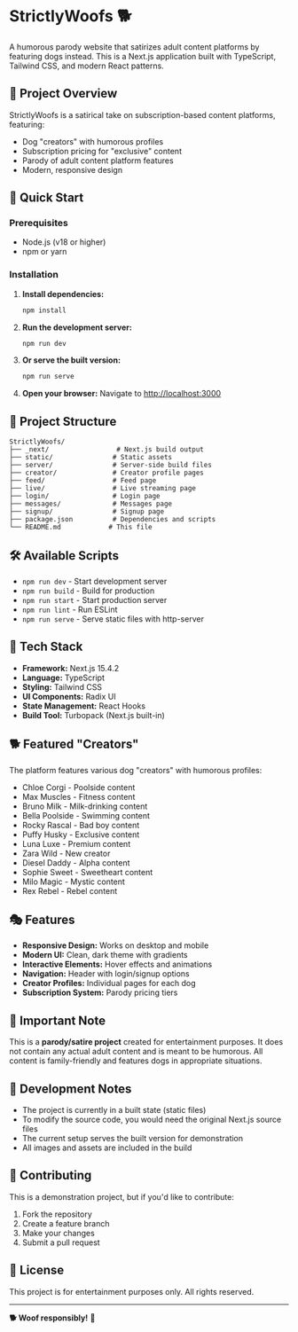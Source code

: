 # StrictlyWoofs 🐕

A humorous parody website that satirizes adult content platforms by featuring dogs instead. This is a Next.js application built with TypeScript, Tailwind CSS, and modern React patterns.

## 🎯 Project Overview

StrictlyWoofs is a satirical take on subscription-based content platforms, featuring:
- Dog "creators" with humorous profiles
- Subscription pricing for "exclusive" content
- Parody of adult content platform features
- Modern, responsive design

## 🚀 Quick Start

### Prerequisites
- Node.js (v18 or higher)
- npm or yarn

### Installation

1. **Install dependencies:**
   ```bash
   npm install
   ```

2. **Run the development server:**
   ```bash
   npm run dev
   ```

3. **Or serve the built version:**
   ```bash
   npm run serve
   ```

4. **Open your browser:**
   Navigate to [http://localhost:3000](http://localhost:3000)

## 📁 Project Structure

```
StrictlyWoofs/
├── _next/                 # Next.js build output
├── static/               # Static assets
├── server/               # Server-side build files
├── creator/              # Creator profile pages
├── feed/                 # Feed page
├── live/                 # Live streaming page
├── login/                # Login page
├── messages/             # Messages page
├── signup/               # Signup page
├── package.json          # Dependencies and scripts
└── README.md            # This file
```

## 🛠️ Available Scripts

- `npm run dev` - Start development server
- `npm run build` - Build for production
- `npm run start` - Start production server
- `npm run lint` - Run ESLint
- `npm run serve` - Serve static files with http-server

## 🎨 Tech Stack

- **Framework:** Next.js 15.4.2
- **Language:** TypeScript
- **Styling:** Tailwind CSS
- **UI Components:** Radix UI
- **State Management:** React Hooks
- **Build Tool:** Turbopack (Next.js built-in)

## 🐕 Featured "Creators"

The platform features various dog "creators" with humorous profiles:
- Chloe Corgi - Poolside content
- Max Muscles - Fitness content
- Bruno Milk - Milk-drinking content
- Bella Poolside - Swimming content
- Rocky Rascal - Bad boy content
- Puffy Husky - Exclusive content
- Luna Luxe - Premium content
- Zara Wild - New creator
- Diesel Daddy - Alpha content
- Sophie Sweet - Sweetheart content
- Milo Magic - Mystic content
- Rex Rebel - Rebel content

## 🎭 Features

- **Responsive Design:** Works on desktop and mobile
- **Modern UI:** Clean, dark theme with gradients
- **Interactive Elements:** Hover effects and animations
- **Navigation:** Header with login/signup options
- **Creator Profiles:** Individual pages for each dog
- **Subscription System:** Parody pricing tiers

## 🚨 Important Note

This is a **parody/satire project** created for entertainment purposes. It does not contain any actual adult content and is meant to be humorous. All content is family-friendly and features dogs in appropriate situations.

## 📝 Development Notes

- The project is currently in a built state (static files)
- To modify the source code, you would need the original Next.js source files
- The current setup serves the built version for demonstration
- All images and assets are included in the build

## 🤝 Contributing

This is a demonstration project, but if you'd like to contribute:
1. Fork the repository
2. Create a feature branch
3. Make your changes
4. Submit a pull request

## 📄 License

This project is for entertainment purposes only. All rights reserved.

---

**🐕 Woof responsibly!** 🐾 